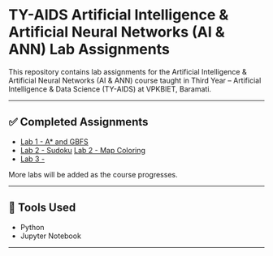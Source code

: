 # TY-AIDS Artificial Intelligence & Artificial Neural Networks (AI & ANN) Lab Assignments

This repository contains lab assignments for the Artificial Intelligence & Artificial Neural Networks (AI & ANN) course taught in Third Year – Artificial Intelligence & Data Science (TY-AIDS) at VPKBIET, Baramati.

---

## ✅ Completed Assignments

- [Lab 1 - A* and GBFS](./Assignment_no_1.py)
-  [Lab 2 - Sudoku](./Assignment_no_2(a).py) [Lab 2 - Map Coloring](./Assignment_no_2(b).py)
-  [Lab 3 - ](./Assigment_no_3.py)

More labs will be added as the course progresses.

---

## 📌 Tools Used
- Python
- Jupyter Notebook

---

